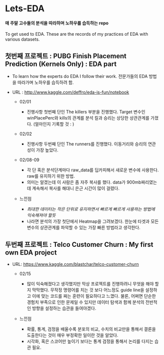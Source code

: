 # Lets-EDA

#### 매 주말 고수들의 분석을 따라하며 노하우를 습득하는 repo

To get used to EDA.
These are the records of my practices of EDA with various datasets.

## 첫번째 프로젝트 : PUBG Finish Placement Prediction (Kernels Only) : EDA part

- To learn how the experts do EDA I follow their work. 전문가들의 EDA 방법을 따라가며 노하우를 습득하려 함.
- URL : http://www.kaggle.com/deffro/eda-is-fun/notebook

	- 02/01
		- 진행사항
			첫번째 단인 The killers 부분을 진행했다. Target 변수인 winPlacePerc와 kills의 관계를 분석
			킬과 승리는 상당한 상관관계를 가졌다. (얼마인지 기록할 것 : )
	- 02/02
		- 진행사항
			두번째 단인 The runners를 진행했다. 이동거리와 승리의 연관성이 가장 높았다.
	- 02/08-09
		- 각 단 혹은 분석단계마다 raw_data를 딥카피해서 새로운 변수에 사용한다. raw를 유지하기 위한 방법.
		- 의미는 알겠는데 이 사람은 좀 자주 복사를 했다. data가 900mb짜리였는데 계속해서 복사를 해대니 은근 시간이 많이 걸렸다.
		
	- 느낀점
		- *최대한 데이터는 작은 단위로 유지하면서 빠르게 빠르게 사용하는 방법에 익숙해져야 할듯*
		- 나라면 분석의 가장 첫단에서 Heatmap을 그려보겠다. 한눈에 타겟과 모든 변수의 상관관계를 파악할 수 있는 가장 빠른 방법라고 생각한다.
		


## 두번째 프로젝트 : Telco Customer Churn : My first own EDA project

- URL: https://www.kaggle.com/blastchar/telco-customer-churn

	- 02/15
		- 많이 익숙해졌다고 생각했지만 막상 프로젝트를 진행하려니 무엇을 해야 할지 막막했다. 무작정 명령어를 치는 것 보다 어느정도 guide line을 설정하고 이에 맞는 코드를 짜는 훈련이 필요하다고 느꼈다. 물론, 어쩌면 단순한 경험치 부족으로 인한 문제일 수 있지만 데이터 탐색과 함께 분석의 전반적인 방향을 설정하는 습관을 들여야겠다.

	- 느낀점
		- 확률, 통계, 검정을 배울수록 분포의 비교, 수치의 비교만을 통해서 결론을 도출한다는 것이 매우 부정확한 일이란 것을 알았다.
		- 시각화, 혹은 스코어만 높이기 보다는 통계 검정을 통해서 논리를 다지는 습관 필요.
		
 
